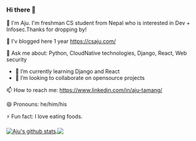 ### Hi there 👋

🔭 I'm Aju. I'm freshman CS student from Nepal who is interested in Dev + Infosec.Thanks for dropping by!

🌱 I'v blogged here 1 year https://csaju.com/

💬 Ask me about: Python, CloudNative technologies, Django, React, Web security

- 🌱 I’m currently learning Django and React
- 👯 I’m looking to collaborate on opensource projects

📫 How to reach me: https://www.linkedin.com/in/aju-tamang/

😄 Pronouns: he/him/his

⚡ Fun fact: I love eating foods.


<a href="https://csaju.com">
  <img align="center" src="https://github-readme-stats.vercel.app/api?username=aju100&show_icons=true&theme=radical" alt="Aju's github stats" />
</a>
<a href="https://csaju.com">
  <img align="center" src="https://github-readme-stats.vercel.app/api/top-langs/?username=aju100&layout=compact&theme=radical" />
</a>
